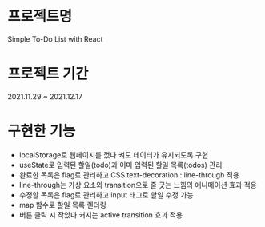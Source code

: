 # 프로젝트명
Simple To-Do List with React

# 프로젝트 기간
2021.11.29 ~ 2021.12.17

# 구현한 기능
- localStorage로 웹페이지를 껐다 켜도 데이터가 유지되도록 구현
- useState로 입력된 할일(todo)과 이미 입력된 할일 목록(todos) 관리
- 완료한 목록은 flag로 관리하고 CSS text-decoration : line-through 적용
- line-through는 가상 요소와 transition으로 줄 긋는 느낌의 애니메이션 효과 적용
- 수정할 목록은 flag로 관리하고 input 태그로 할일 수정 가능
- map 함수로 할일 목록 렌더링
- 버튼 클릭 시 작았다 커지는 active transition 효과 적용
